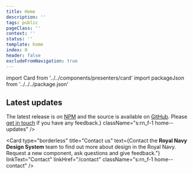 ```yaml
---
title: Home
description: ''
tags: public
pageClass: ''
context: ''
status: ''
template: home
index: 0
header: false
excludeFromNavigation: true
---
```


import Card from '../../components/presenters/card'
import packageJson from '../../../package.json'

<section class="s:rn_f s:rn_f-align-start rn_mt-12 s:rn_mb-15">
  <Card 
    type="border" 
    title="Styles" 
    text="Make your service look like it's for the Royal Navy with guides for applying colour, typography and spacing." 
    linkText="View styles" 
    linkHref="/styles"
    className="s:rn_f-1 s:rn_mr-8"
  />

  <Card 
    type="border" 
    title="Components" 
    text="Save time with reusable, accessible components for forms, navigation, cards and more." 
    linkText="View components" 
    linkHref="/components" 
    className="s:rn_f-1 s:rn_ml-8 rn_mt-12 s:rn_mt-0"
  />
</section>

<section class="home--info">
  <h2 class="home__title">Latest updates</h2>
  <div class="s:rn_f s:rn_f-align-start">
  <Card 
    type="coloured" 
    title={`Design System v${packageJson.version} released`}
    text={<span>The latest release is on <a href="https://www.npmjs.com/package/@royalnavy/react-component-library">NPM</a> and the source is available on <a href="https://github.com/Royal-Navy/design-system">GitHub</a>. Please <a href="/contact">get in touch</a> if you have any feedback.</span>}
    className="s:rn_f-1 home--updates"
  />

  <Card
    type="borderless" 
    title="Contact us" 
    text={<span>Contact the <strong>Royal Navy Design System</strong> team to find out more about design in the Royal Navy. Request a new component, ask questions and give feedback."</span>}
    linkText="Contact" 
    linkHref="/contact"
    className="s:rn_f-1 home--contact"
  />
  </div>
</section>
